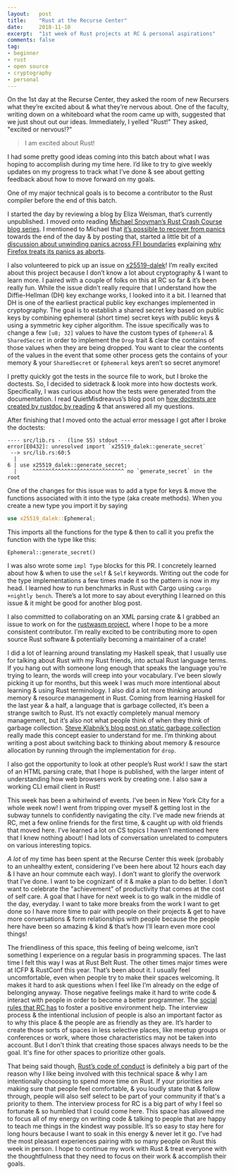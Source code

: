 ```yaml
---
layout:   post
title:    "Rust at the Recurse Center"
date:     2018-11-10
excerpt:  "1st week of Rust projects at RC & personal aspirations"
comments: false
tag:
- beginner
- rust
- open source
- cryptography
- personal
---
```


On the 1st day at the Recurse Center, they asked the room of new Recursers what they’re excited about & what they’re nervous about. One of the faculty, writing down on a whiteboard what the room came up with, suggested that we just shout out our ideas. Immediately, I yelled "Rust!" They asked, "excited or nervous!?"

> I am excited about Rust!

I had some pretty good ideas coming into this batch about what I was hoping to accomplish during my time here. I’d like to try to give weekly updates on my progress to track what I’ve done & see about getting feedback about how to move forward on my goals.

One of my major technical goals is to become a contributor to the Rust compiler before the end of this batch.

I started the day by reviewing a blog by Eliza Weisman, that’s currently unpublished. I moved onto reading [Michael Snoyman’s Rust Crash Course blog series](https://www.snoyman.com/blog/2018/10/introducing-rust-crash-course). I mentioned to Michael that [it’s possible to recover from panics](https://github.com/snoyberg/snoyman.com-content/commit/b4c677edb405b0cc3f0d33d804fe49e48c2fea7b) towards the end of the day & by posting that, started a little bit of a [discussion about unwinding panics across FFI boundaries](https://twitter.com/DebugSteven/status/1059797090010910720) explaining [why Firefox treats its panics as aborts](https://doc.rust-lang.org/nomicon/unwinding.html).

I also volunteered to pick up an issue on [x25519-dalek](https://github.com/dalek-cryptography/x25519-dalek)! I’m really excited about this project because I don’t know a lot about cryptography & I want to learn more. I paired with a couple of folks on this at RC so far & it’s been really fun. While the issue didn’t really require that I understand how the Diffie-Hellman (DH) key exchange works, I looked into it a bit. I learned that DH is one of the earliest practical public key exchanges implemented in cryptography. The goal is to establish a shared secret key based on public keys by combining ephemeral (short time) secret keys with public keys & using a symmetric key cipher algorithm. The issue specifically was to change a few `[u8; 32]` values to have the custom types of `Ephemeral` & `SharedSecret` in order to implement the `Drop` trait & clear the contains of those values when they are being dropped. You want to clear the contents of the values in the event that some other process gets the contains of your memory & your `SharedSecret` or `Ephemeral` keys aren’t so secret anymore!

I pretty quickly got the tests in the source file to work, but I broke the doctests. So, I decided to sidetrack & look more into how doctests work. Specifically, I was curious about how the tests were generated from the documentation. I read QuietMisdreavus’s blog post on [how doctests are created by rustdoc by reading](https://quietmisdreavus.net/code/2018/02/23/how-the-doctests-get-made/) & that answered all my questions.

After finishing that I moved onto the actual error message I got after I broke the doctests:


```text
---- src/lib.rs -  (line 55) stdout ----
error[E0432]: unresolved import `x25519_dalek::generate_secret`
 --> src/lib.rs:60:5
  |
6 | use x25519_dalek::generate_secret;
  |     ^^^^^^^^^^^^^^^^^^^^^^^^^^^^^ no `generate_secret` in the root 
```


One of the changes for this issue was to add a type for keys & move the functions associated with it into the type (aka create methods). When you create a new type you import it by saying 

```rust
use x25519_dalek::Ephemeral;
```

This imports all the functions for the type & then to call it you prefix the function with the type like this:


```
Ephemeral::generate_secret() 
```


I was also wrote some `impl Type` blocks for this PR. I concretely learned about how & when to use the `self` & `Self` keywords. Writing out the code for the type implementations a few times made it so the pattern is now in my head. I learned how to run benchmarks in Rust with Cargo using `cargo +nightly bench`. There’s a lot more to say about everything I learned on this issue & it might be good for another blog post.

I also committed to collaborating on an XML parsing crate & I grabbed an issue to work on for the [rustwasm project](https://github.com/rustwasm), where I hope to be a more consistent contributor. I’m really excited to be contributing more to open source Rust software & potentially becoming a maintainer of a crate!

I did a lot of learning around translating my Haskell speak, that I usually use for talking about Rust with my Rust friends, into actual Rust language terms. If you hang out with someone long enough that speaks the language you’re trying to learn, the words will creep into your vocabulary. I’ve been slowly picking it up for months, but this week I was much more intentional about learning & using Rust terminology. I also did a lot more thinking around memory & resource management in Rust. Coming from learning Haskell for the last year & a half, a language that is garbage collected, it’s been a strange switch to Rust. It’s not exactly completely manual memory management, but it’s also not what people think of when they think of garbage collection. [Steve Klabnik’s blog post on static garbage collection](https://words.steveklabnik.com/borrow-checking-escape-analysis-and-the-generational-hypothesis) really made this concept easier to understand for me. I’m thinking about writing a post about switching back to thinking about memory & resource allocation by running through the implementation for `drop`.

I also got the opportunity to look at other people’s Rust work! I saw the start of an HTML parsing crate, that I hope is published, with the larger intent of understanding how web browsers work by creating one. I also saw a working CLI email client in Rust!

This week has been a whirlwind of events. I’ve been in New York City for a whole week now! I went from tripping over myself & getting lost in the subway tunnels to confidently navigating the city. I’ve made new friends at RC, met a few online friends for the first time, & caught up with old friends that moved here. I’ve learned a lot on CS topics I haven’t mentioned here that I knew nothing about! I had lots of conversation unrelated to computers on various interesting topics. 

*A lot* of my time has been spent at the Recurse Center this week (probably to an unhealthy extent, considering I’ve been here about 12 hours each day & I have an hour commute each way). I don’t want to glorify the overwork that I’ve done. I want to be cognizant of it & make a plan to do better. I don’t want to celebrate the "achievement" of productivity that comes at the cost of self care. A goal that I have for next week is to go walk in the middle of the day, everyday. I want to take more breaks from the work I want to get done so I have more time to pair with people on their projects & get to have more conversations & form relationships with people because the people here have been so amazing & kind & that’s how I’ll learn even more cool things! 

The friendliness of this space, this feeling of being welcome, isn’t something I experience on a regular basis in programming spaces. The last time I felt this way I was at Rust Belt Rust. The other times major times were at ICFP & RustConf this year. That’s been about it. I usually feel uncomfortable, even when people try to make their spaces welcoming. It makes it hard to ask questions when I feel like I’m already on the edge of belonging anyway. Those negative feelings make it hard to write code & interact with people in order to become a better programmer. The [social rules that RC has](https://www.recurse.com/social-rules) to foster a positive environment help. The interview process & the intentional inclusion of people is also an important factor as to why this place & the people are as friendly as they are. It’s harder to create those sorts of spaces in less selective places, like meetup groups or conferences or work, where those characteristics may not be taken into account. But I don't think that creating those spaces always needs to be the goal. It's fine for other spaces to prioritize other goals. 

That being said though, [Rust’s code of conduct](https://www.rust-lang.org/en-US/conduct.html) is definitely a big part of the reason why I like being involved with this technical space & why I am intentionally choosing to spend more time on Rust. If your priorities are making sure that people feel comfortable, & you loudly state that & follow through, people will also self select to be part of your community if that's a priority to them. The interview process for RC is a big part of why I feel so fortunate & so humbled that I could come here. This space has allowed me to focus all of my energy on writing code & talking to people that are happy to teach me things in the kindest way possible. It’s so easy to stay here for long hours because I want to soak in this energy & never let it go. I’ve had the most pleasant experiences pairing with so many people on Rust this week in person. I hope to continue my work with Rust & treat everyone with the thoughtfulness that they need to focus on their work & accomplish their goals.
